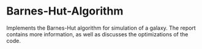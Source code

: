 # Barnes-Hut-Algorithm

Implements the Barnes-Hut algorithm for simulation of a galaxy. The report contains more information, as well as discusses the optimizations of the code. 
